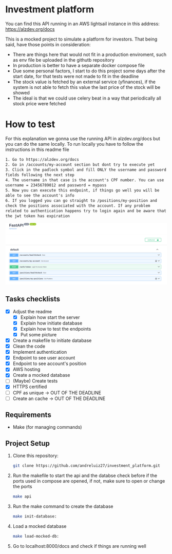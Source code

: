 # Investment platform

You can find this API running in an AWS lightsail instance in this address: https://alzdev.org/docs

This is a mocked project to simulate a platform for investors. That being said, have those points
in consideration:

* There are things here that would not fit in a production enviroment, such as env file be uploaded in the githutb repository
* In production is better to have a separate docker compose file
* Due some personal factors, I start to do this project some days after the start date, for that tests were not made to fit in the deadline
* The stock value is fetched by an external service (yfinances), if the system is not able to fetch this value the last price of the stock will be showed
* The ideal is that we could use celery beat in a way that periodically all stock price were fetched
  
  
# How to test

For this explanation we gonna use the running API in alzdev.org/docs but you can do the same locally. To run locally you have to follow the instructions in this readme file

    1. Go to https://alzdev.org/docs
    2. Go in /accounts/my-account section but dont try to execute yet
    3. Click in the padlock symbol and fill ONLY the username and password fields following the next step
    4. The username in that case is the account's CPF number. You can use username = 23456789012 and password = mypass  
    5. Now you can execute this endpoint, if things go well you will be able to see the account's info
    6. If you logged you can go straight to /positions/my-position and check the positions associated with the account. If any problem related to authentication happens try to login again and be aware that the jwt token has expiration
    

![ Preview of the API](investor_api.png)

## Tasks checklists

- [x] Adjust the readme
  - [x] Explain how start the server
  - [x] Explain how initiate database
  - [x] Explain how to test the endpoints
  - [x] Put some picture
- [x] Create a makefile to initiate database
- [x] Clean the code
- [x] Implement authentication
- [x] Endpoint to see user account
- [x] Endpoint to see account's position
- [x] AWS hosting
- [x] Create a mocked database
- [ ] (Maybe) Create tests 
- [x] HTTPS certified
- [ ] CPF as unique -> OUT OF THE DEADLINE
- [ ] Create an cache -> OUT OF THE DEADLINE

## Requirements

- Make (for managing commands)

## Project Setup

1. Clone this repository:

    ```bash
    git clone https://github.com/andreluiz27/investment_platform.git
     ```

2. Run the makefile to start the api and the databse check before if the ports used in compose are opened, if not, make sure to open or change the ports

    ```bash
    make api
    ```
3. Run the make command to create the database

    ```bash
    make init-database:
    ```
4. Load a mocked database
    ```bash
    make load-mocked-db:
    ```
5. Go to localhost:8000/docs and check if things are running well







